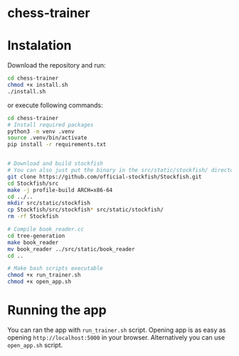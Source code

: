 # chess-trainer
# Instalation
Download the repository and run:
```bash
cd chess-trainer
chmod +x install.sh
./install.sh
```
or execute following commands:
```bash
cd chess-trainer
# Install required packages
python3 -m venv .venv
source .venv/bin/activate
pip install -r requirements.txt


# Download and build stockfish
# You can also just put the binary in the src/static/stockfish/ directory
git clone https://github.com/official-stockfish/Stockfish.git
cd Stockfish/src
make -j profile-build ARCH=x86-64
cd ../..
mkdir src/static/stockfish
cp Stockfish/src/stockfish* src/static/stockfish/
rm -rf Stockfish

# Compile book_reader.cc
cd tree-generation
make book_reader
mv book_reader ../src/static/book_reader
cd ..

# Make bash scripts executable
chmod +x run_trainer.sh
chmod +x open_app.sh
```

# Running the app
You can ran the app with `run_trainer.sh` script.
Opening app is as easy as opening `http://localhost:5000` in your browser.
Alternatively you can use `open_app.sh` script.